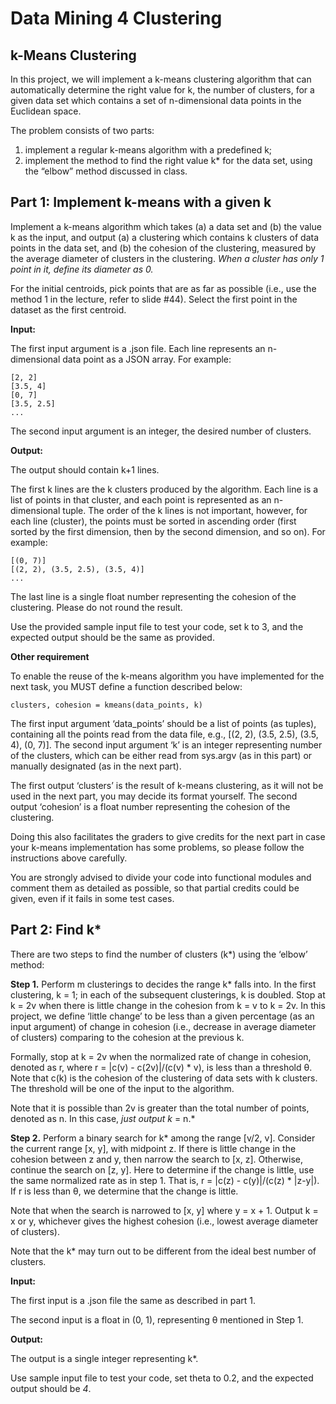 Data Mining 4 Clustering
================

k-Means Clustering
------------------

In this project, we will implement a k-means clustering algorithm that can automatically determine the right value for k, the number of clusters, for a given data set which contains a set of n-dimensional data points in the Euclidean space.

The problem consists of two parts:

1.  implement a regular k-means algorithm with a predefined k;
2.  implement the method to find the right value k\* for the data set, using the “elbow” method discussed in class.

Part 1: Implement k-means with a given k
----------------------------------------

Implement a k-means algorithm which takes (a) a data set and (b) the value k as the input, and output (a) a clustering which contains k clusters of data points in the data set, and (b) the cohesion of the clustering, measured by the average diameter of clusters in the clustering. *When a cluster has only 1 point in it, define its diameter as 0.*

For the initial centroids, pick points that are as far as possible (i.e., use the method 1 in the lecture, refer to slide \#44). Select the first point in the dataset as the first centroid.

**Input:**

The first input argument is a .json file. Each line represents an n-dimensional data point as a JSON array. For example:

    [2, 2]
    [3.5, 4]
    [0, 7]
    [3.5, 2.5]
    ...

The second input argument is an integer, the desired number of clusters.

**Output:**

The output should contain k+1 lines.

The first k lines are the k clusters produced by the algorithm. Each line is a list of points in that cluster, and each point is represented as an n-dimensional tuple. The order of the k lines is not important, however, for each line (cluster), the points must be sorted in ascending order (first sorted by the first dimension, then by the second dimension, and so on). For example:

    [(0, 7)]
    [(2, 2), (3.5, 2.5), (3.5, 4)]
    ...

The last line is a single float number representing the cohesion of the clustering. Please do not round the result.

Use the provided sample input file to test your code, set k to 3, and the expected output should be the same as provided.

**Other requirement**

To enable the reuse of the k-means algorithm you have implemented for the next task, you MUST define a function described below:

    clusters, cohesion = kmeans(data_points, k)

The first input argument ‘data\_points’ should be a list of points (as tuples), containing all the points read from the data file, e.g., \[(2, 2), (3.5, 2.5), (3.5, 4), (0, 7)\]. The second input argument ‘k’ is an integer representing number of the clusters, which can be either read from sys.argv (as in this part) or manually designated (as in the next part).

The first output ‘clusters’ is the result of k-means clustering, as it will not be used in the next part, you may decide its format yourself. The second output ‘cohesion’ is a float number representing the cohesion of the clustering.

Doing this also facilitates the graders to give credits for the next part in case your k-means implementation has some problems, so please follow the instructions above carefully.

You are strongly advised to divide your code into functional modules and comment them as detailed as possible, so that partial credits could be given, even if it fails in some test cases.

Part 2: Find k\*
----------------

There are two steps to find the number of clusters (k\*) using the ‘elbow’ method:

**Step 1.** Perform m clusterings to decides the range k\* falls into. In the first clustering, k = 1; in each of the subsequent clusterings, k is doubled. Stop at k = 2v when there is little change in the cohesion from k = v to k = 2v. In this project, we define ‘little change’ to be less than a given percentage (as an input argument) of change in cohesion (i.e., decrease in average diameter of clusters) comparing to the cohesion at the previous k.

Formally, stop at k = 2v when the normalized rate of change in cohesion, denoted as r, where r = |c(v) - c(2v)|/(c(v) \* v), is less than a threshold θ. Note that c(k) is the cohesion of the clustering of data sets with k clusters. The threshold will be one of the input to the algorithm.

Note that it is possible than 2v is greater than the total number of points, denoted as n. In this case, *just output k* = n.\*

**Step 2.** Perform a binary search for k\* among the range \[v/2, v\]. Consider the current range \[x, y\], with midpoint z. If there is little change in the cohesion between z and y, then narrow the search to \[x, z\]. Otherwise, continue the search on \[z, y\]. Here to determine if the change is little, use the same normalized rate as in step 1. That is, r = |c(z) - c(y)|/(c(z) \* |z-y|). If r is less than θ, we determine that the change is little.

Note that when the search is narrowed to \[x, y\] where y = x + 1. Output k = x or y, whichever gives the highest cohesion (i.e., lowest average diameter of clusters).

Note that the k\* may turn out to be different from the ideal best number of clusters.

**Input:**

The first input is a .json file the same as described in part 1.

The second input is a float in (0, 1), representing θ mentioned in Step 1.

**Output:**

The output is a single integer representing k\*.

Use sample input file to test your code, set theta to 0.2, and the expected output should be *4*.
